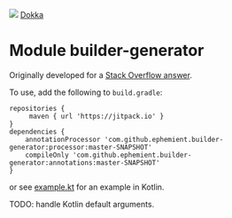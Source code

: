 [![](https://jitpack.io/v/ephemient/builder-generator.svg)](https://jitpack.io/#ephemient/builder-generator/master-SNAPSHOT) [Dokka](https://jitpack.io/com/github/ephemient/builder-generator/build/master-SNAPSHOT/javadoc/build/index.html)

# Module builder-generator

Originally developed for a [Stack Overflow answer](https://stackoverflow.com/a/45540045/20713).

To use, add the following to `build.gradle`:

    repositories {
         maven { url 'https://jitpack.io' }
    }
    dependencies {
        annotationProcessor 'com.github.ephemient.builder-generator:processor:master-SNAPSHOT'
        compileOnly 'com.github.ephemient.builder-generator:annotations:master-SNAPSHOT'
    }

or see [example.kt](https://github.com/ephemient/builder-generator/blob/master/example/src/main/kotlin/example.kt) for an example in Kotlin.

TODO: handle Kotlin default arguments.
